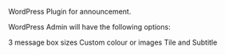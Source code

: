 WordPress Plugin for announcement.

WordPress Admin will have the following options:

3 message box sizes
Custom colour or images
Tile and Subtitle
